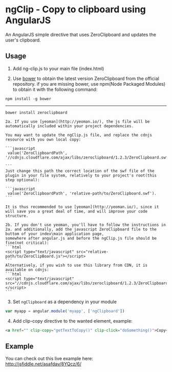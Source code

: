 ngClip - Copy to clipboard using AngularJS
=======

An AngularJS simple directive that uses ZeroClipboard and updates the user's clipboard. 


## Usage
1. Add ng-clip.js to your main file (index.html)

2. Use [bower](http://bower.io) to obtain the latest version ZeroClipboard from the official repository.
if you are missing bower, use npm(Node Packaged Modules) to obtain it with the following command:
```
npm install -g bower
```
------
```
bower install zeroclipboard
```
	2a. If you use [yeoman](http://yeoman.io/), the js file will be automatically included within your project dependencies.

	You may want to update the ngClip.js file, and replace the cdnjs resource with you own local copy: 
	
	```javascript
	 value('ZeroClipboardPath', '//cdnjs.cloudflare.com/ajax/libs/zeroclipboard/1.2.3/ZeroClipboard.swf').
	
	```
	Just change this path the correct location of the swf file of the plugin in your file system, relatively to your project's root(this step optional):
	
	```javascript
	 value('ZeroClipboardPath', 'relative-path/to/ZeroClipboard.swf').
	```

	It is thus recommended to use [yeoman](http://yeoman.io/), since it will save you a great deal of time, and will improve your code structure.

	2b. If you don't use yeoman, you'll have to follow the instructions in 2a. and additionally, add the javascript ZeroClipboard file to the buttom of your index\main application page,
	somewhere after angular.js and before the ngClip.js file should be fine(not critical):
	```html
	<script type="text/javascript" src="relative-path/to/ZeroClipBoard.js"></script>
	```
	Alternatively, if you wish to use this library from CDN, it is available on cdnjs:
	```html
	<script type="text/javascript" src="//cdnjs.cloudflare.com/ajax/libs/zeroclipboard/1.2.3/ZeroClipboard.swf"></script>
	```
3. Set `ngClipboard` as a dependency in your module
  ```javascript
  var myapp = angular.module('myapp', ['ngClipboard'])
  ```

4. Add clip-copy directive to the wanted element, example:
  ```html
  <a href="" clip-copy="getTextToCopy()" clip-click="doSomething()">Copy</a>
  ```


## Example
You can check out this live example here: http://jsfiddle.net/asafdav/8YQcz/6/
